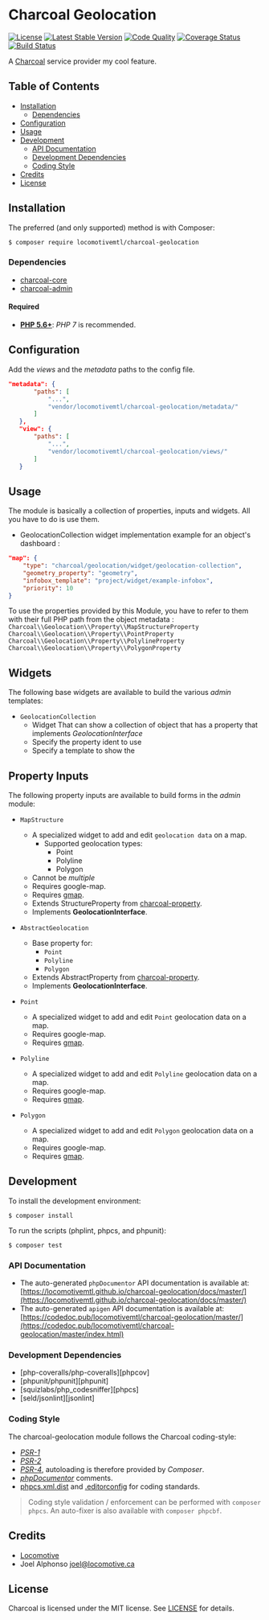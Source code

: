 Charcoal Geolocation
===============

[![License][badge-license]][charcoal-geolocation]
[![Latest Stable Version][badge-version]][charcoal-geolocation]
[![Code Quality][badge-scrutinizer]][dev-scrutinizer]
[![Coverage Status][badge-coveralls]][dev-coveralls]
[![Build Status][badge-travis]][dev-travis]

A [Charcoal][charcoal-app] service provider my cool feature.



## Table of Contents

-   [Installation](#installation)
    -   [Dependencies](#dependencies)
-   [Configuration](#configuration)
-   [Usage](#usage)
-   [Development](#development)
    -  [API Documentation](#api-documentation)
    -  [Development Dependencies](#development-dependencies)
    -  [Coding Style](#coding-style)
-   [Credits](#credits)
-   [License](#license)



## Installation

The preferred (and only supported) method is with Composer:

```shell
$ composer require locomotivemtl/charcoal-geolocation
```

### Dependencies

-   [charcoal-core](https://github.com/locomotivemtl/charcoal-core) 
-   [charcoal-admin](https://github.com/locomotivemtl/charcoal-admin)


#### Required

-   [**PHP 5.6+**](https://php.net): _PHP 7_ is recommended.


## Configuration

Add the _views_ and the _metadata_ paths to the config file.

```json
"metadata": {
       "paths": [
           "...",
           "vendor/locomotivemtl/charcoal-geolocation/metadata/"
       ]
   },
   "view": {
       "paths": [
           "...",
           "vendor/locomotivemtl/charcoal-geolocation/views/"
       ]
   }
```


## Usage

The module is basically a collection of properties, inputs and widgets.
All you have to do is use them.

-   GeolocationCollection widget implementation example for an object's dashboard :
    
```json
"map": {
    "type": "charcoal/geolocation/widget/geolocation-collection",
    "geometry_property": "geometry",
    "infobox_template": "project/widget/example-infobox",
    "priority": 10
}
```

To use the properties provided by this Module, you have to refer to them with their full PHP path from the object metadata : 
`Charcoal\\Geolocation\\Property\\MapStructureProperty`
`Charcoal\\Geolocation\\Property\\PointProperty`
`Charcoal\\Geolocation\\Property\\PolylineProperty`
`Charcoal\\Geolocation\\Property\\PolygonProperty`



## Widgets

The following base widgets are available to build the various _admin_ templates:

-   `GeolocationCollection`
    -   Widget That can show a collection of object that has a property that implements _GeolocationInterface_
    -   Specify the property ident to use
    -   Specify a template to show the 
    
## Property Inputs

The following property inputs are available to build forms in the _admin_ module:

-	`MapStructure`
	-	A specialized widget to add and edit `geolocation data` on a map.
	    -   Supported geolocation types:
	        -   Point
	        -   Polyline
	        -   Polygon
    -   Cannot be _multiple_
    -	Requires google-map.
    -   Requires [gmap](http://beneroch.com/gmap).
    -   Extends StructureProperty from [charcoal-property][charcoal-property].
    -   Implements __GeolocationInterface__.

-   `AbstractGeolocation`
    -   Base property for: 
        -   `Point`
        -   `Polyline`
        -   `Polygon`
    -   Extends AbstractProperty from [charcoal-property][charcoal-property].
    -   Implements __GeolocationInterface__.

-	`Point`
    -	A specialized widget to add and edit `Point` geolocation data on a map.
    -	Requires google-map.
    -   Requires [gmap](http://beneroch.com/gmap).
        
-	`Polyline`
    -	A specialized widget to add and edit `Polyline` geolocation data on a map.
    -	Requires google-map.
    -   Requires [gmap](http://beneroch.com/gmap).

-	`Polygon`
    -	A specialized widget to add and edit `Polygon` geolocation data on a map.
    -	Requires google-map.
    -   Requires [gmap](http://beneroch.com/gmap).

## Development

To install the development environment:

```shell
$ composer install
```

To run the scripts (phplint, phpcs, and phpunit):

```shell
$ composer test
```



### API Documentation

-   The auto-generated `phpDocumentor` API documentation is available at:  
    [https://locomotivemtl.github.io/charcoal-geolocation/docs/master/](https://locomotivemtl.github.io/charcoal-geolocation/docs/master/)
-   The auto-generated `apigen` API documentation is available at:  
    [https://codedoc.pub/locomotivemtl/charcoal-geolocation/master/](https://codedoc.pub/locomotivemtl/charcoal-geolocation/master/index.html)


### Development Dependencies

-   [php-coveralls/php-coveralls][phpcov]
-   [phpunit/phpunit][phpunit]
-   [squizlabs/php_codesniffer][phpcs]
-   [seld/jsonlint][jsonlint]


### Coding Style

The charcoal-geolocation module follows the Charcoal coding-style:

-   [_PSR-1_][psr-1]
-   [_PSR-2_][psr-2]
-   [_PSR-4_][psr-4], autoloading is therefore provided by _Composer_.
-   [_phpDocumentor_](http://phpdoc.org/) comments.
-   [phpcs.xml.dist](phpcs.xml.dist) and [.editorconfig](.editorconfig) for coding standards.

> Coding style validation / enforcement can be performed with `composer phpcs`. An auto-fixer is also available with `composer phpcbf`.



## Credits

-   [Locomotive](https://locomotive.ca/)
-	Joel Alphonso <joel@locomotive.ca>

## License

Charcoal is licensed under the MIT license. See [LICENSE](LICENSE) for details.



[charcoal-geolocation]:  https://packagist.org/packages/locomotivemtl/charcoal-geolocation
[charcoal-property]:     https://packagist.org/packages/locomotivemtl/charcoal-property
[charcoal-app]:          https://packagist.org/packages/locomotivemtl/charcoal-app

[dev-scrutinizer]:    https://scrutinizer-ci.com/g/locomotivemtl/charcoal-geolocation/
[dev-coveralls]:      https://coveralls.io/r/locomotivemtl/charcoal-geolocation
[dev-travis]:         https://travis-ci.org/locomotivemtl/charcoal-geolocation

[badge-license]:      https://img.shields.io/packagist/l/locomotivemtl/charcoal-geolocation.svg?style=flat-square
[badge-version]:      https://img.shields.io/packagist/v/locomotivemtl/charcoal-geolocation.svg?style=flat-square
[badge-scrutinizer]:  https://img.shields.io/scrutinizer/g/locomotivemtl/charcoal-geolocation.svg?style=flat-square
[badge-coveralls]:    https://img.shields.io/coveralls/locomotivemtl/charcoal-geolocation.svg?style=flat-square
[badge-travis]:       https://img.shields.io/travis/locomotivemtl/charcoal-geolocation.svg?style=flat-square

[psr-1]:  https://www.php-fig.org/psr/psr-1/
[psr-2]:  https://www.php-fig.org/psr/psr-2/
[psr-3]:  https://www.php-fig.org/psr/psr-3/
[psr-4]:  https://www.php-fig.org/psr/psr-4/
[psr-6]:  https://www.php-fig.org/psr/psr-6/
[psr-7]:  https://www.php-fig.org/psr/psr-7/
[psr-11]: https://www.php-fig.org/psr/psr-11/
